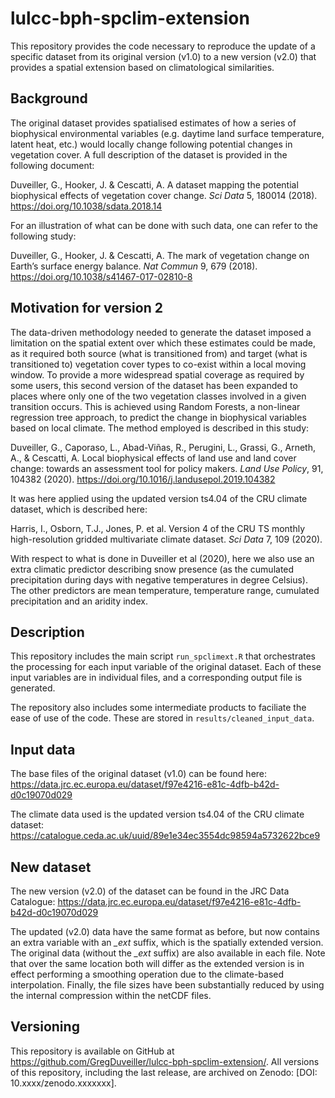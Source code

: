# lulcc-bph-spclim-extension 

This repository provides the code necessary to reproduce the update of a specific dataset from its original version (v1.0) to a new version (v2.0) that provides a spatial extension based on climatological similarities. 

## Background
The original dataset provides spatialised estimates of how a series of biophysical environmental variables (e.g. daytime land surface temperature, latent heat, etc.) would locally change following potential changes in vegetation cover. A full description of the dataset is provided in the following document:

Duveiller, G., Hooker, J. & Cescatti, A. A dataset mapping the potential biophysical effects of vegetation cover change. _Sci Data_ 5, 180014 (2018). https://doi.org/10.1038/sdata.2018.14

For an illustration of what can be done with such data, one can refer to the following study:

Duveiller, G., Hooker, J. & Cescatti, A. The mark of vegetation change on Earth’s surface energy balance. _Nat Commun_ 9, 679 (2018). https://doi.org/10.1038/s41467-017-02810-8


## Motivation for version 2
The data-driven methodology needed to generate the dataset imposed a limitation on the spatial extent over which these estimates could be made, as it required both source (what is transitioned from) and target (what is transitioned to) vegetation cover types to co-exist within a local moving window. To provide a more widespread spatial coverage as required by some users, this second version of the dataset has been expanded to places where only one of the two vegetation classes involved in a given transition occurs. This is achieved using  Random Forests, a non-linear regression tree approach, to predict the change in biophysical variables based on local climate. The method employed is described in this study:

Duveiller, G., Caporaso, L., Abad-Viñas, R., Perugini, L., Grassi, G., Arneth, A., & Cescatti, A. Local biophysical effects of land use and land cover change: towards an assessment tool for policy makers. _Land Use Policy_, 91, 104382 (2020). https://doi.org/10.1016/j.landusepol.2019.104382

It was here applied using the updated version ts4.04 of the CRU climate dataset, which is described here:

Harris, I., Osborn, T.J., Jones, P. et al. Version 4 of the CRU TS monthly high-resolution gridded multivariate climate dataset. _Sci Data_ 7, 109 (2020).

With respect to what is done in Duveiller et al (2020), here we also use an extra climatic predictor describing snow presence (as the cumulated precipitation during days with negative temperatures in degree Celsius). The other predictors are mean temperature, temperature range, cumulated precipitation and an aridity index.


## Description
This repository includes the main script ```run_spclimext.R``` that orchestrates the processing for each input variable of the original dataset. Each of these input variables are in individual files, and a corresponding output file is generated. 

The repository also includes some intermediate products to faciliate the ease of use of the code. These are stored in ```results/cleaned_input_data```.

## Input data
The base files of the original dataset (v1.0) can be found here: 
https://data.jrc.ec.europa.eu/dataset/f97e4216-e81c-4dfb-b42d-d0c19070d029

The climate data used is the updated version ts4.04 of the CRU climate dataset:
https://catalogue.ceda.ac.uk/uuid/89e1e34ec3554dc98594a5732622bce9


## New dataset
The new version (v2.0) of the dataset can be found in the JRC Data Catalogue:
https://data.jrc.ec.europa.eu/dataset/f97e4216-e81c-4dfb-b42d-d0c19070d029

The updated (v2.0) data have the same format as before, but now contains an extra variable with an *_ext* suffix, which is the spatially extended version. The original data (without the *_ext* suffix) are also available in each file. Note that over the same location both will differ as the extended version is in effect performing a smoothing operation due to the climate-based interpolation. Finally, the file sizes have been substantially reduced by using the internal compression within the netCDF files.

## Versioning
This repository is available on GitHub at https://github.com/GregDuveiller/lulcc-bph-spclim-extension/. All versions of this repository, including the last release, are archived on Zenodo: [DOI: 10.xxxx/zenodo.xxxxxxx].